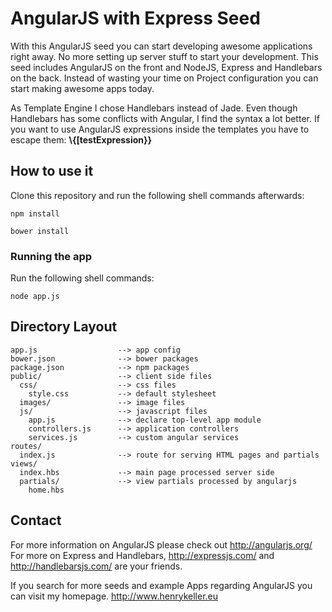 # AngularJS with Express Seed

With this AngularJS seed you can start developing awesome applications right away. No more setting
up server stuff to start your development. This seed includes AngularJS on the front and NodeJS, Express and
Handlebars on the back. Instead of wasting your time on Project configuration you can start making awesome apps today.

As Template Engine I chose Handlebars instead of Jade. Even though Handlebars has some conflicts with Angular,
I find the syntax a lot better. If you want to use AngularJS expressions inside the templates you have to escape them: **\\{[testExpression}}**

## How to use it

Clone this repository and run the following shell commands afterwards:

```shell
npm install
```

```shell
bower install
```

### Running the app

Run the following shell commands:

```shell
node app.js
```

## Directory Layout
    
    app.js                  --> app config
    bower.json              --> bower packages
    package.json            --> npm packages
    public/                 --> client side files
      css/                  --> css files
        style.css           --> default stylesheet
      images/               --> image files
      js/                   --> javascript files
        app.js              --> declare top-level app module
        controllers.js      --> application controllers
        services.js         --> custom angular services
    routes/
      index.js              --> route for serving HTML pages and partials
    views/
      index.hbs             --> main page processed server side
      partials/             --> view partials processed by angularjs
        home.hbs



## Contact

For more information on AngularJS please check out http://angularjs.org/
For more on Express and Handlebars, http://expressjs.com/ and http://handlebarsjs.com/ are
your friends.

If you search for more seeds and example Apps regarding AngularJS you can visit my homepage.
http://www.henrykeller.eu
